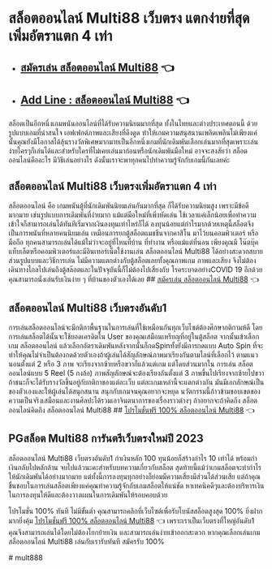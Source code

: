 
# สล็อตออนไลน์ Multi88 เว็บตรง แตกง่ายที่สุด เพิ่มอัตราแตก 4 เท่า

-   ## [](https://atom.io/themes/betmulti88info#%E0%B8%AA%E0%B8%A1%E0%B8%B1%E0%B8%84%E0%B8%A3%E0%B9%80%E0%B8%A5%E0%B9%88%E0%B8%99-%E0%B8%AA%E0%B8%A5%E0%B9%87%E0%B8%AD%E0%B8%95%E0%B8%AD%E0%B8%AD%E0%B8%99%E0%B9%84%E0%B8%A5%E0%B8%99%E0%B9%8C-multi88-)[สมัครเล่น สล็อตออนไลน์ Multi88](https://bit.ly/3fHJBki)  👈

-   ## [](https://atom.io/themes/betmulti88info#add-line--%E0%B8%AA%E0%B8%A5%E0%B9%87%E0%B8%AD%E0%B8%95%E0%B8%AD%E0%B8%AD%E0%B8%99%E0%B9%84%E0%B8%A5%E0%B8%99%E0%B9%8C-multi88-)[Add Line : สล็อตออนไลน์ Multi88](https://lin.ee/v81e2H7)  👈


สล็อตเป็นอีกหนึ่งเกมพนันออนไลน์ที่ได้รับความนิยมมากที่สุด ทั้งในไทยและต่างประเทศตอนนี้ ด้วยรูปแบบเกมที่น่าสนใจ เอฟเฟกต์ภาพและเสียงที่ดึงดูด ทำให้เกมความสนุสนานเพลิดเพลินไม่เพียงแค่นั้นคุณยังมีโอกาสได้ลุ้นรางวัลพิเศษมากมายเป็นอีกหนึ่งเกมที่นักเดิมพันเลือกเล่นมากที่สุดเพราะเล่นง่ายใครๆก็เล่นได้และสำหรับใครที่ไม่เคยเล่นมาก่อนหรือนักเดิมพันมือใหม่ อาจจะสงสัยว่า สล็อตออนไลน์คืออะไร มีวิธีเล่นอย่างไร ดังนั้นเราจะพาทุกคนไปทำความรู้จักกับเกมนี้กันเลยค่ะ

## [](https://atom.io/themes/betmulti88info#%E0%B8%AA%E0%B8%A5%E0%B9%87%E0%B8%AD%E0%B8%95%E0%B8%AD%E0%B8%AD%E0%B8%99%E0%B9%84%E0%B8%A5%E0%B8%99%E0%B9%8C-multi88-%E0%B9%80%E0%B8%A7%E0%B9%87%E0%B8%9A%E0%B8%95%E0%B8%A3%E0%B8%87%E0%B9%80%E0%B8%9E%E0%B8%B4%E0%B9%88%E0%B8%A1%E0%B8%AD%E0%B8%B1%E0%B8%95%E0%B8%A3%E0%B8%B2%E0%B9%81%E0%B8%95%E0%B8%81-4-%E0%B9%80%E0%B8%97%E0%B9%88%E0%B8%B2)สล็อตออนไลน์ Multi88 เว็บตรงเพิ่มอัตราแตก 4 เท่า

สล็อตออนไลน์ คือ เกมพนันตู้ที่นักเดิมพันนิยมเล่นกันมากที่สุด ก็ได้รับความนิยมสูง เพราะมีข้อดีมากมาย เช่นรูปแบบการเดิมพันที่ง่ายมาก แม้แต่มือใหม่ที่เพิ่งหัดเล่น ใช้เวลาแค่เล็กน้อยเพื่อทำความเข้าใจก็สามารถเล่นได้ทันทีเริ่มจากเงินลงทุนเท่าไหร่ก็ได้ ลงทุนน้อยแต่กำไรมากด้วยเหตุนี้สล็อตจึงเป็นการพนันที่หลายคนนิยมเล่น เหมือนการยกตู้สล็อตแมชชีนจากคาสิโน มาไว้บนคอมพิวเตอร์ หรือมือถือ ทุกคนสามารถเล่นได้แม้ไม่ว่าจะอยู่ที่ไหนที่บ้าน ที่ทำงาน หรือแม้แต่ที่นอน เพียงคุณมี โน๊ตบุ๊ค แท็บเล็ตหรือคอมพิวเตอร์และมีอินเทอร์เน็ตใช้งานเล่น สล็อตออนไลน์ Multi88 ได้อย่างสะดวกสบาย ส่วนรูปแบบและวิธีการเล่น ไม่มีความแตกต่างกับตู้สล็อตเลยทั้งคุณภาพเกม ภาพและเสียง จึงไม่ต้องเดินทางไกลไปเล่นถึงตู้สล๊อตและในปัจจุบันนี้ก็ไม่ต้องไปเสี่ยงกับ โรคระบาดอย่างCOVID 19 อีกด้วยคุณสามารถนั่งเล่นรับเงินง่าย ๆ ที่บ้านของตัวเองได้เลย ##  [สมัครเล่น สล็อตออนไลน์ Multi88](https://github.com/bet-multi88/multi88.info/blob/v0.12.0/www.multi88.info)  👈

## [](https://atom.io/themes/betmulti88info#%E0%B8%AA%E0%B8%A5%E0%B9%87%E0%B8%AD%E0%B8%95%E0%B8%AD%E0%B8%AD%E0%B8%99%E0%B9%84%E0%B8%A5%E0%B8%99%E0%B9%8C-multi88-%E0%B9%80%E0%B8%A7%E0%B9%87%E0%B8%9A%E0%B8%95%E0%B8%A3%E0%B8%87%E0%B8%AD%E0%B8%B1%E0%B8%99%E0%B8%94%E0%B8%B1%E0%B8%9A1)สล็อตออนไลน์ Multi88 เว็บตรงอันดับ1

การเล่นสล็อตออนไลน์จะมีกติกาพื้นฐานในการเล่นที่ใช้เหมือนกันทุกเว็บไซต์ต้องศึกษากติกามห้ดี โดยการเล่นสล็อตได้นั้นจะใช้ยอดเครดิตใน User ของคุณเสมือนเหรียญที่อยู่ในตู้สล็อต จากนั้นเข้าเลือกเกม สล็อตออนไลน์ แล้วเลือกอัตราเดิมพันหลังจากนั้นก็กดSpinทั้งยังมีการกดแบบ Auto Spin ที่จะทำให้คุณไม่จำเป็นต้องกดด้วยตัวเองถ้าผู้เล่นได้สัญลักษณ์ภาพมาเรียงกันตามไลน์ที่เลือกไว้ ตามแนวนอนตั้งแต่ 2 หรือ 3 ภาพ จะเรียงจากซ้ายหรือขวาก็แล้วแต่เกม แต่โดยส่วนมากใน การเล่น สล็อตออนไลน์แบบ 5 Reel (5 กงล้อ) ภาพสัญลักษณ์จะต้องเรียงกันตั้งแต่ 3 ภาพขึ้นไปเรียงจากซ้ายไปขวา ถ้าชนะก็จะได้รับรางวัลขึ้นอยู่กับกติกาของแต่ละเว็บ แต่ละเกมเหล่านี้จะแตกต่างกัน มันมีเอกลักษณ์เป็นของตัวเองและให้ผู้เล่นได้สนุกสนาน สนุกกับเกมจนคุณอยากจะหยุด นวัตกรรมนี้ก้าวข้ามขอบเขตของความเป็นจริงเสมือนและงานศิลปะได้รวมเอาจินตนาการของเรื่องราวต่างๆ ถ้าอยากจะถ้าคิดถึง สล็อตออนไลน์คิดถึง สล็อตออนไลน์ Multi88 ##  [โปรโมชั่นฟรี 100% สล็อตออนไลน์ Multi88](https://github.com/bet-multi88/multi88.info/blob/v0.12.0/www.multi88.info)  👈

## [](https://atom.io/themes/betmulti88info#pg%E0%B8%AA%E0%B8%A5%E0%B9%87%E0%B8%AD%E0%B8%95-multi88-%E0%B8%81%E0%B8%B2%E0%B8%A3%E0%B8%B1%E0%B8%99%E0%B8%95%E0%B8%A3%E0%B8%B5%E0%B9%80%E0%B8%A7%E0%B9%87%E0%B8%9A%E0%B8%95%E0%B8%A3%E0%B8%87%E0%B9%83%E0%B8%AB%E0%B8%A1%E0%B9%88%E0%B8%9B%E0%B8%B5-2023)PGสล็อต Multi88 การันตรีเว็บตรงใหม่ปี 2023

สล็อตออนไลน์ Multi88 เว็บตรงอันดับ1 กำเงินหลัก 100 ทุนน้อยก็สร้างกำไร 10 เท่าได้ พร้อมกำเงินกลับไปหลักล้าน จบไปแล้วนะคะสำหรับบทความเกี่ยวกับสล็อต สุดท้ายนี้แม้ว่าเกมสล็อตจะทำกำไรให้นักเดิมพันได้อย่างมากมาย แต่ทั้งนี้การลงทุนทุกอย่างก็ย่อมมีความเสี่ยงมีส่วนได้ส่วนเสีย แต่ถ้าคุณชื่นชอบในการเล่นสล็อตเพียงแค่คุณทำความรู้จักกับเกมสล็อตให้แน่ชัด หาเทคนิคดีๆและต้องบริหารเงินในการลงทุนให้ดีและต้องวางแผนในการเดิมพันให้รอบคอบด้วย

โปรโมชั่น 100% ทันที ไม่มีขั้นต่ำ คุณสามารถคลิกที่เว็บไซต์เพื่อรับโบนัสสล็อตสูงสุด 100% ยิ่งฝากมากยิ่งคุ้ม  [โปรโมชั่นฟรี 100% สล็อตออนไลน์ Multi88](https://github.com/bet-multi88/multi88.info/blob/v0.12.0/www.multi88.info)  👈 เพราะเราเป็นเว็บตรงที่ใหญ่อันดับ1 คุณจึงสามารถเล่นได้โดยไม่ต้องโยกย้ายเงิน และสามารถเล่นง่ายเข้าออกสะดวก หากคุณเลือกเล่นเกมสล็อตออนไลน์ Multi88 เล่นกับเรารับทันที สมัครรับ 100%

#   m u l t 8 8 8  
 
